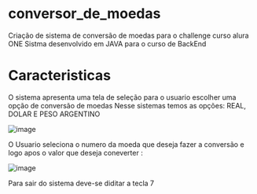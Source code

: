 # conversor_de_moedas
Criação de sistema de conversão de moedas para o challenge curso alura ONE
Sistma desenvolvido em JAVA para o curso de BackEnd
# Caracteristicas 
O sistema apresenta uma tela de seleção para o usuario escolher uma opção de conversão de moedas 
Nesse sistemas temos as opções: REAL, DOLAR E PESO ARGENTINO 

![image](https://github.com/user-attachments/assets/690d553c-e144-4358-9743-c296dee76505)

O Usuario seleciona o numero da moeda que deseja fazer a conversão  e logo apos o valor que deseja coneverter : 

![image](https://github.com/user-attachments/assets/3cb75f93-2572-4f4b-a5d2-1ab456d79990)

Para sair do sistema deve-se diditar a tecla 7 

